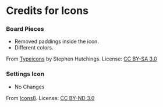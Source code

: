 # Credits for Icons

### Board Pieces

* Removed paddings inside the icon.
* Different colors.

From [Typeicons](http://www.typicons.com) by Stephen Hutchings.
License: [CC BY-SA 3.0](https://creativecommons.org/licenses/by-sa/3.0/)

### Settings Icon

* No Changes

From [Icons8](https://www.icons8.com). License: [CC BY-ND 3.0](https://creativecommons.org/licenses/by-nd/3.0/)

